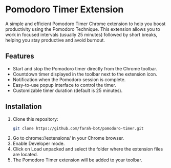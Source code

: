# Pomodoro Timer Extension

A simple and efficient Pomodoro Timer Chrome extension to help you boost productivity using the Pomodoro Technique. This extension allows you to work in focused intervals (usually 25 minutes) followed by short breaks, helping you stay productive and avoid burnout.

## Features

- Start and stop the Pomodoro timer directly from the Chrome toolbar.
- Countdown timer displayed in the toolbar next to the extension icon.
- Notification when the Pomodoro session is complete.
- Easy-to-use popup interface to control the timer.
- Customizable timer duration (default is 25 minutes).

## Installation

1. Clone this repository:
   ```bash 
   git clone https://github.com/farah-bot/pomodoro-timer.git
   ```
2. Go to chrome://extensions/ in your Chrome browser.
3. Enable Developer mode.
4. Click on Load unpacked and select the folder where the extension files are located.
5. The Pomodoro Timer extension will be added to your toolbar.